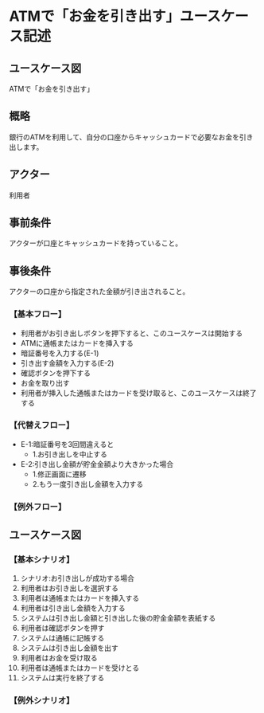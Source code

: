 # ATMで「お金を引き出す」ユースケース記述
## ユースケース図
ATMで「お金を引き出す」
## 概略
銀行のATMを利用して、自分の口座からキャッシュカードで必要なお金を引き出します。
## アクター
利用者
## 事前条件
アクターが口座とキャッシュカードを持っていること。
## 事後条件
アクターの口座から指定された金額が引き出されること。
### 【基本フロー】
- 利用者がお引き出しボタンを押下すると、このユースケースは開始する
- ATMに通帳またはカードを挿入する
- 暗証番号を入力する(E-1)
- 引き出す金額を入力する(E-2)
- 確認ボタンを押下する
- お金を取り出す
- 利用者が挿入した通帳またはカードを受け取ると、このユースケースは終了する
### 【代替えフロー】
- E-1:暗証番号を3回間違えると
  - 1.お引き出しを中止する
- E-2:引き出し金額が貯金金額より大きかった場合
  - 1.修正画面に遷移
  - 2.もう一度引き出し金額を入力する
### 【例外フロー】
## ユースケース図
### 【基本シナリオ】
1. シナリオ:お引き出しが成功する場合 
2. 利用者はお引き出しを選択する
3. 利用者は通帳またはカードを挿入する
4. 利用者は引き出し金額を入力する
5. システムは引き出し金額と引き出した後の貯金金額を表紙する
6. 利用者は確認ボタンを押す
7. システムは通帳に記帳する
8. システムは引き出し金額を出す
9. 利用者はお金を受け取る
10. 利用者は通帳またはカードを受けとる
11. システムは実行を終了する
### 【例外シナリオ】